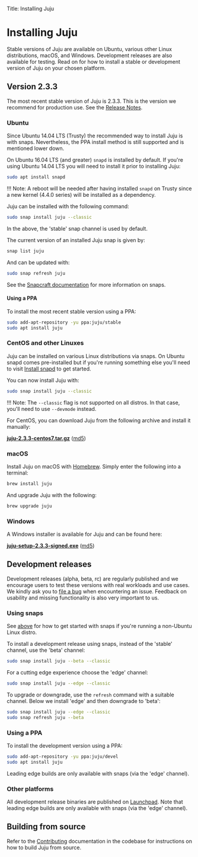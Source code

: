 Title: Installing Juju

# Installing Juju

Stable versions of Juju are available on Ubuntu, various other Linux
distributions, macOS, and Windows. Development releases are also available for
testing. Read on for how to install a stable or development version of Juju on
your chosen platform.

## Version 2.3.3

The most recent stable version of Juju is 2.3.3. This is the version we
recommend for production use. See the [Release Notes][release-notes-2].

### Ubuntu

Since Ubuntu 14.04 LTS (Trusty) the recommended way to install Juju is with
snaps. Nevertheless, the PPA install method is still supported and is mentioned
lower down.

On Ubuntu 16.04 LTS (and greater) `snapd` is installed by default. If you're
using Ubuntu 14.04 LTS you will need to install it prior to installing Juju:

```bash
sudo apt install snapd
```

!!! Note:
    A reboot will be needed after having installed `snapd` on Trusty since a
    new kernel (4.4.0 series) will be installed as a dependency.

Juju can be installed with the following command:

```bash
sudo snap install juju --classic
```

In the above, the 'stable' snap channel is used by default.

The current version of an installed Juju snap is given by:

```bash
snap list juju
```

And can be updated with:

```bash
sudo snap refresh juju
```

See the [Snapcraft documentation][snapcraft] for more information on snaps. 

#### Using a PPA

To install the most recent stable version using a PPA:

```bash
sudo add-apt-repository -yu ppa:juju/stable
sudo apt install juju
```

### CentOS and other Linuxes

Juju can be installed on various Linux distributions via snaps. On Ubuntu 
snapd comes pre-installed but if you're running something else you'll need to
visit [Install snapd][snapd-install] to get started.

You can now install Juju with:

```bash
sudo snap install juju --classic
```

!!! Note:
    The `--classic` flag is not supported on all distros. In that case, you'll
    need to use `--devmode` instead.

For CentOS, you can download Juju from the following archive and install it
manually:

[**juju-2.3.3-centos7.tar.gz**][juju-centos-2.3.3] ([md5][juju-centos-2.3.3-md5])

### macOS

Install Juju on macOS with [Homebrew][homebrew]. Simply enter the following
into a terminal:

```bash
brew install juju
```

And upgrade Juju with the following:

```bash
brew upgrade juju
```

### Windows

A Windows installer is available for Juju and can be found here:

[**juju-setup-2.3.3-signed.exe**][juju-win-2.3.3-signed] ([md5][juju-win-2.3.3-signed-md5])

## Development releases

Development releases (alpha, beta, rc) are regularly published and we encourage
users to test these versions with real workloads and use cases. We kindly ask
you to [file a bug][juju-new-bug] when encountering an issue. Feedback on
usability and missing functionality is also very important to us.

### Using snaps

See [above][centos-and-other-linuxes] for how to get started with snaps if
you're running a non-Ubuntu Linux distro.

To install a development release using snaps, instead of the 'stable' channel,
use the 'beta' channel:

```bash
sudo snap install juju --beta --classic
```

For a cutting edge experience choose the 'edge' channel:

```bash
sudo snap install juju --edge --classic
```

To upgrade or downgrade, use the `refresh` command with a suitable channel.
Below we install 'edge' and then downgrade to 'beta':

```bash
sudo snap install juju --edge --classic
sudo snap refresh juju --beta
```

### Using a PPA

To install the development version using a PPA:

```bash
sudo add-apt-repository -yu ppa:juju/devel
sudo apt install juju
```

Leading edge builds are only available with snaps (via the 'edge' channel).

### Other platforms

All development release binaries are published on
[Launchpad][juju-launchpad-binaries]. Note that leading edge builds are only
available with snaps (via the 'edge' channel).

## Building from source

Refer to the [Contributing][contributing] documentation in the codebase for
instructions on how to build Juju from source.


<!-- LINKS -->

[release-notes-2]: ./reference-release-notes.html
[homebrew]: https://brew.sh/
[contributing]: https://github.com/juju/juju/blob/develop/CONTRIBUTING.md
[snapcraft]: https://snapcraft.io
[snapd-install]: https://snapcraft.io/docs/core/install
[juju-new-bug]: https://bugs.launchpad.net/juju/+filebug
[juju-win-2.3.3-signed]: https://launchpad.net/juju/2.3/2.3.3/+download/juju-setup-2.3.3-signed.exe
[juju-win-2.3.3-signed-md5]: https://launchpad.net/juju/2.3/2.3.3/+download/juju-setup-2.3.3-signed.exe/+md5
[juju-centos-2.3.3]: https://launchpad.net/juju/2.3/2.3.3/+download/juju-2.3.3-centos7.tar.gz
[juju-centos-2.3.3-md5]: https://launchpad.net/juju/2.3/2.3.3/+download/juju-2.3.3-centos7.tar.gz/+md5
[juju-launchpad-binaries]: https://launchpad.net/juju/+series
[centos-and-other-linuxes]: #centos-and-other-linuxes
